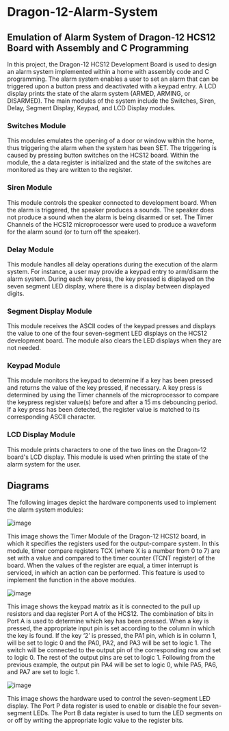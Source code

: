 # Dragon-12-Alarm-System
## Emulation of Alarm System of Dragon-12 HCS12 Board with Assembly and C Programming

In this project, the Dragon-12 HCS12 Development Board is used to design an alarm system implemented within a home with assembly code and C programming. The alarm system enables a 
user to set an alarm that can be triggered upon a button press and deactivated with a keypad entry. A LCD display prints the state of the alarm system (ARMED, ARMING, or DISARMED). 
The main modules of the system include the Switches, Siren, Delay, Segment Display, Keypad, and LCD Display modules. 

### Switches Module

This modules emulates the opening of a door or window within the home, thus triggering the alarm when the system has been SET. The triggering is caused by pressing button switches 
on the HCS12 board. Within the module, the a data register is initialized and the state of the switches are monitored as they are written to the register.

### Siren Module

This module controls the speaker connected to development board. When the alarm is triggered, the speaker produces a sounds. The speaker does not produce a sound when the alarm is 
being disarmed or set. The Timer Channels of the HCS12 microprocessor were used to produce a waveform for the alarm sound (or to turn off the speaker).

### Delay Module

This module handles all delay operations during the execution of the alarm system. For instance, a user may provide a keypad entry to arm/disarm the alarm system. During each key 
press, the key pressed is displayed on the seven segment LED display, where there is a display between displayed digits. 

### Segment Display Module

This module receives the ASCII codes of the keypad presses and displays the value to one of the four seven-segment LED displays on the HCS12 development board. The module also clears
the LED displays when they are not needed.

### Keypad Module

This module monitors the keypad to determine if a key has been pressed and returns the value of the key pressed, if necessary. A key press is determined by using the Timer channels 
of the microprocessor to compare the keypress register value(s) before and after a 15 ms debouncing period. If a key press has been detected, the register value is matched to its 
corresponding ASCII character. 

### LCD Display Module

This module prints characters to one of the two lines on the Dragon-12 board's LCD display. This module is used when printing the state of the alarm system for the user. 

## Diagrams

The following images depict the hardware components used to implement the alarm system modules:

![image](https://user-images.githubusercontent.com/43174428/142348657-34340c01-1d94-407c-8eee-e3b271cd80d0.png)

This image shows the Timer Module of the Dragon-12 HCS12 board, in which it specifies the registers used for the output-compare system. In this module, timer compare registers TCX (where X is a number from 0 to 7) are set with a value and compared to the timer counter (TCNT register) of the board. When the values of the register are equal, a timer interrupt is serviced, in which an action can be performed. This feature is used to implement the function in the above modules. 

![image](https://user-images.githubusercontent.com/43174428/142348697-0f029cbf-08ee-4fe3-9fc6-c8fc9de6d393.png)

This image shows the keypad matrix as it is connected to the pull up resistors and daa register Port A of the HCS12. The combination of bits in Port A is used to determine which key has been pressed. When a key is pressed, the appropriate input pin is set according to the column in which the key is found. If the key ‘2’ is pressed, the PA1 pin, which is in column 1, will be set to logic 0 and the PA0, PA2, and PA3 will be set to logic 1. The switch will be connected to the output pin of the corresponding row and set to logic 0. The rest of the output pins are set to logic 1. Following from the previous example, the output pin PA4 will be set to logic 0, while PA5, PA6, and PA7 are set to logic 1.

![image](https://user-images.githubusercontent.com/43174428/142348738-709956f6-774e-4e97-b309-b3d1173344c3.png)

This image shows the hardware used to control the seven-segment LED display. The Port P data register is used to enable or disable the four seven-segment LEDs. The Port B data register is used to turn the LED segments on or off by writing the appropriate logic value to the register bits.
